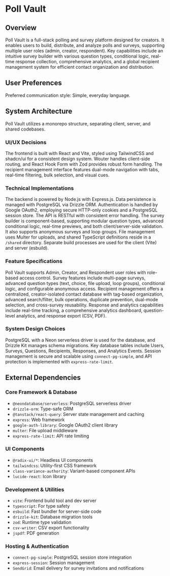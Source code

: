 # Poll Vault

## Overview
Poll Vault is a full-stack polling and survey platform designed for creators. It enables users to build, distribute, and analyze polls and surveys, supporting multiple user roles (admin, creator, respondent). Key capabilities include an intuitive survey builder with various question types, conditional logic, real-time response collection, comprehensive analytics, and a global recipient management system for efficient contact organization and distribution.

## User Preferences
Preferred communication style: Simple, everyday language.

## System Architecture
Poll Vault utilizes a monorepo structure, separating client, server, and shared codebases.

### UI/UX Decisions
The frontend is built with React and Vite, styled using TailwindCSS and shadcn/ui for a consistent design system. Wouter handles client-side routing, and React Hook Form with Zod provides robust form handling. The recipient management interface features dual-mode navigation with tabs, real-time filtering, bulk selection, and visual cues.

### Technical Implementations
The backend is powered by Node.js with Express.js. Data persistence is managed with PostgreSQL via Drizzle ORM. Authentication is handled by Google OAuth2, employing secure HTTP-only cookies and a PostgreSQL session store. The API is RESTful with consistent error handling. The survey builder is component-based, supporting modular question types, advanced conditional logic, real-time previews, and both client/server-side validation. It also supports anonymous surveys and loop groups. File management uses Multer for uploads, and shared TypeScript definitions reside in a `/shared` directory. Separate build processes are used for the client (Vite) and server (esbuild).

### Feature Specifications
Poll Vault supports Admin, Creator, and Respondent user roles with role-based access control. Survey features include multi-page surveys, advanced question types (text, choice, file upload, loop groups), conditional logic, and configurable anonymous access. Recipient management offers a centralized, creator-isolated contact database with tag-based organization, advanced search/filter, bulk operations, duplicate prevention, dual-mode selection, and cross-survey reusability. Response and analytics capabilities include real-time tracking, a comprehensive analytics dashboard, question-level analytics, and response export (CSV, PDF).

### System Design Choices
PostgreSQL with a Neon serverless driver is used for the database, and Drizzle Kit manages schema migrations. Key database tables include Users, Surveys, Questions, Recipients, Responses, and Analytics Events. Session management is secure and scalable using `connect-pg-simple`, and API protection is implemented with `express-rate-limit`.

## External Dependencies

### Core Framework & Database
- `@neondatabase/serverless`: PostgreSQL serverless driver
- `drizzle-orm`: Type-safe ORM
- `@tanstack/react-query`: Server state management and caching
- `express`: Web framework
- `google-auth-library`: Google OAuth2 client library
- `multer`: File upload middleware
- `express-rate-limit`: API rate limiting

### UI Components
- `@radix-ui/*`: Headless UI components
- `tailwindcss`: Utility-first CSS framework
- `class-variance-authority`: Variant-based component APIs
- `lucide-react`: Icon library

### Development & Utilities
- `vite`: Frontend build tool and dev server
- `typescript`: For type safety
- `esbuild`: Fast bundler for server-side code
- `drizzle-kit`: Database migration tools
- `zod`: Runtime type validation
- `csv-writer`: CSV export functionality
- `jspdf`: PDF generation

### Hosting & Authentication
- `connect-pg-simple`: PostgreSQL session store integration
- `express-session`: Session management
- `SendGrid`: Email delivery for survey invitations and notifications
